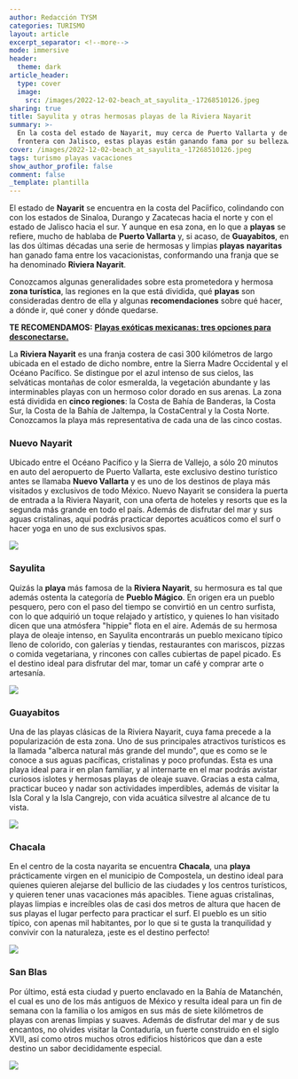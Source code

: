 ```yaml
---
author: Redacción TYSM
categories: TURISMO
layout: article
excerpt_separator: <!--more-->
mode: immersive
header:
  theme: dark
article_header:
  type: cover
  image:
    src: /images/2022-12-02-beach_at_sayulita_-17268510126.jpeg
sharing: true
title: Sayulita y otras hermosas playas de la Riviera Nayarit
summary: >-
  En la costa del estado de Nayarit, muy cerca de Puerto Vallarta y de la
  frontera con Jalisco, estas playas están ganando fama por su belleza…
cover: /images/2022-12-02-beach_at_sayulita_-17268510126.jpeg
tags: turismo playas vacaciones
show_author_profile: false
comment: false
_template: plantilla
---
```







El estado de **Nayarit** se encuentra en la costa del Pacíifico, colindando con con los estados de Sinaloa, Durango y Zacatecas hacia el norte y con el estado de Jalisco hacia el sur. Y aunque en esa zona, en lo que a **playas** se refiere, mucho de hablaba de **Puerto Vallarta** y, si acaso, de **Guayabitos**, en las dos últimas décadas una serie de hermosas y limpias **playas** **nayaritas** han ganado fama entre los vacacionistas, conformando una franja que se ha denominado **Riviera Nayarit**.

Conozcamos algunas generalidades sobre esta prometedora y hermosa **zona turística**, las regiones en la que está dividida, qué **playas** son consideradas dentro de ella y algunas **recomendaciones** sobre qué hacer, a dónde ir, qué coner y dónde quedarse.

**TE RECOMENDAMOS:** [**Playas exóticas mexicanas: tres opciones para desconectarse.**](https://blog.tonoysumariachi.com/turismo/2022/04/26/playas-exoticas-mexicanas-tres-opciones-para-desconectarse.html)

La **Riviera Nayarit** es una franja costera de casi 300 kilómetros de largo ubicada en el estado de dicho nombre, entre la Sierra Madre Occidental y el Océano Pacífico. Se distingue por el azul intenso de sus cielos, las selváticas montañas de color esmeralda, la vegetación abundante y las interminables playas con un hermoso color dorado en sus arenas. La zona está dividida en **cinco regiones**: la Costa de Bahía de Banderas, la Costa Sur, la Costa de la Bahía de Jaltempa, la CostaCentral y la Costa Norte. Conozcamos la playa más representativa de cada una de las cinco costas.

### Nuevo Nayarit

Ubicado entre el Océano Pacífico y la Sierra de Vallejo, a sólo 20 minutos en auto del aeropuerto de Puerto Vallarta, este exclusivo destino turístico antes se llamaba **Nuevo Vallarta** y es uno de los destinos de playa más visitados y exclusivos de todo México. Nuevo Nayarit se considera la puerta de entrada a la Riviera Nayarit, con una oferta de hoteles y resorts que es la segunda más grande en todo el país. Además de disfrutar del mar y sus aguas cristalinas, aquí podrás practicar deportes acuáticos como el surf o hacer yoga en uno de sus exclusivos spas.

![](https://upload.wikimedia.org/wikipedia/commons/thumb/0/0a/Villa_Del_Palmar_Flamingos_Nuevo_Vallarta%2C_Mexico_-_panoramio_%2816%29.jpg/1024px-Villa_Del_Palmar_Flamingos_Nuevo_Vallarta%2C_Mexico_-_panoramio_%2816%29.jpg)

### Sayulita

Quizás la **playa** más famosa de la **Riviera Nayarit**, su hermosura es tal que además ostenta la categoría de **Pueblo Mágico**. En origen era un pueblo pesquero, pero con el paso del tiempo se convirtió en un centro surfista, con lo que adquirió un toque relajado y artístico, y quienes lo han visitado dicen que una atmósfera "hippie" flota en el aire. Además de su hermosa playa de oleaje intenso, en Sayulita encontrarás un pueblo mexicano típico lleno de colorido, con galerías y tiendas, restaurantes con mariscos, pizzas o comida vegetariana, y rincones con calles cubiertas de papel picado. Es el destino ideal para disfrutar del mar, tomar un café y comprar arte o artesanía.

![](https://upload.wikimedia.org/wikipedia/commons/f/f4/Beach_Life_and_Cafe_Culture_%2817287660212%29.jpg)

### Guayabitos

Una de las playas clásicas de la Riviera Nayarit, cuya fama precede a la popularización de esta zona. Uno de sus principales atractivos turísticos es la llamada "alberca natural más grande del mundo", que es como se le conoce a sus aguas pacíficas, cristalinas y poco profundas. Esta es una playa ideal para ir en plan familiar, y al internarte en el mar podrás avistar curiosos islotes y hermosas playas de oleaje suave. Gracias a esta calma, practicar buceo y nadar son actividades imperdibles, además de visitar la Isla Coral y la Isla Cangrejo, con vida acuática silvestre al alcance de tu vista.

![](https://upload.wikimedia.org/wikipedia/commons/thumb/6/65/Rincon_de_Guayabitos_-_panoramio_%2811%29.jpg/1024px-Rincon_de_Guayabitos_-_panoramio_%2811%29.jpg)

### Chacala

En el centro de la costa nayarita se encuentra **Chacala**, una **playa** prácticamente virgen en el municipio de Compostela, un destino ideal para quienes quieren alejarse del bullicio de las ciudades y los centros turísticos, y quieren tener unas vacaciones más apacibles. Tiene aguas cristalinas, playas limpias e increíbles olas de casi dos metros de altura que hacen de sus playas el lugar perfecto para practicar el surf. El pueblo es un sitio típico, con apenas mil habitantes, por lo que si te gusta la tranquilidad y convivir con la naturaleza, ¡este es el destino perfecto!

![](https://upload.wikimedia.org/wikipedia/commons/8/8e/Vista_aerea_de_Chacala._-_panoramio.jpg)

### San Blas

Por último, está esta ciudad y puerto enclavado en la Bahía de Matanchén, el cual es uno de los más antiguos de México y resulta ideal para un fin de semana con la familia o los amigos en sus más de siete kilómetros de playas con arenas limpias y suaves. Además de disfrutar del mar y de sus encantos, no olvides visitar la Contaduría, un fuerte construido en el siglo XVII, así como otros muchos otros edificios históricos que dan a este destino un sabor decididamente especial.

![](https://upload.wikimedia.org/wikipedia/commons/thumb/4/42/ATARDECER_EN_SAN_BLAS.JPG/1024px-ATARDECER_EN_SAN_BLAS.JPG)
